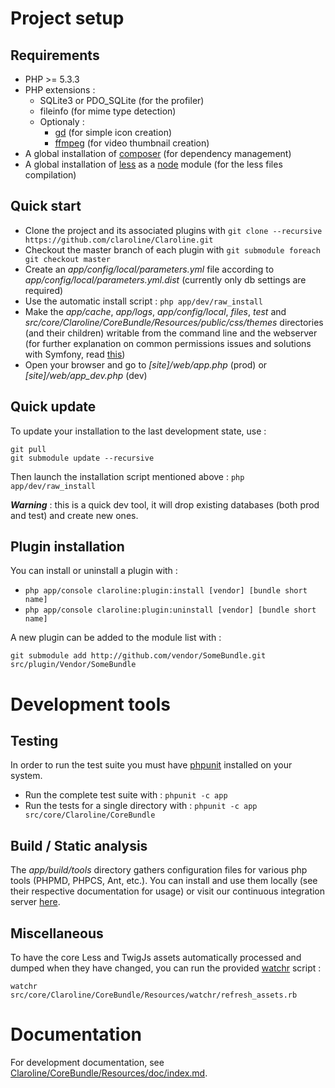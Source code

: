 Project setup
=============

Requirements
------------

- PHP >= 5.3.3
- PHP extensions :
    - SQLite3 or PDO_SQLite (for the profiler)
    - fileinfo (for mime type detection)
    - Optionaly :
        - [gd][1] (for simple icon creation)
        - [ffmpeg][2] (for video thumbnail creation)
- A global installation of [composer][3] (for dependency management)
- A global installation of [less][4] as a [node][5] module (for the less files compilation)

Quick start
-----------

- Clone the project and its associated plugins with `git clone --recursive https://github.com/claroline/Claroline.git`
- Checkout the master branch of each plugin with `git submodule foreach git checkout master`
- Create an *app/config/local/parameters.yml* file according to *app/config/local/parameters.yml.dist*
  (currently only db settings are required)
- Use the automatic install script : `php app/dev/raw_install`
- Make the *app/cache*, *app/logs*, *app/config/local*, *files*, *test* and
  *src/core/Claroline/CoreBundle/Resources/public/css/themes* directories (and their children)
  writable from the command line and the webserver (for further explanation on common permissions
  issues and solutions with Symfony, read [this][6])
- Open your browser and go to *[site]/web/app.php* (prod) or *[site]/web/app_dev.php* (dev)

Quick update
------------

To update your installation to the last development state, use :

    git pull
    git submodule update --recursive

Then launch the installation script mentioned above : `php app/dev/raw_install`

***Warning*** : this is a quick dev tool, it will drop existing databases (both prod and test)
and create new ones.

Plugin installation
-------------------

You can install or uninstall a plugin with :

- `php app/console claroline:plugin:install [vendor] [bundle short name]`
- `php app/console claroline:plugin:uninstall [vendor] [bundle short name]`

A new plugin can be added to the module list with :

`git submodule add http://github.com/vendor/SomeBundle.git src/plugin/Vendor/SomeBundle`

Development tools
=================

Testing
-------

In order to run the test suite you must have [phpunit][7] installed on your system.

- Run the complete test suite with : `phpunit -c app`
- Run the tests for a single directory with : `phpunit -c app src/core/Claroline/CoreBundle`

Build / Static analysis
-----------------------

The *app/build/tools* directory gathers configuration files for various php tools (PHPMD,
PHPCS, Ant, etc.). You can install and use them locally (see their respective documentation
for usage) or visit our continuous integration server [here][8].

Miscellaneous
-------------

To have the core Less and TwigJs assets automatically processed and dumped when they have changed,
you can run the provided [watchr][9] script :

`watchr src/core/Claroline/CoreBundle/Resources/watchr/refresh_assets.rb`

Documentation
=============

For development documentation, see [Claroline/CoreBundle/Resources/doc/index.md][10].


[1]: http://www.php.net/manual/en/book.image.php
[2]: http://ffmpeg-php.sourceforge.net/
[3]: http://getcomposer.org/doc/00-intro.md
[4]: http://lesscss.org/#-server-side-usage
[5]: http://nodejs.org/
[6]: http://symfony.com/doc/current/book/installation.html#configuration-and-setup
[7]: http://www.phpunit.de/manual/current/en/index.html
[8]: http://dev.claroline.net:8080/job/Claronext/
[9]: https://github.com/mynyml/watchr
[10]: src/core/Claroline/CoreBundle/Resources/doc/index.md
